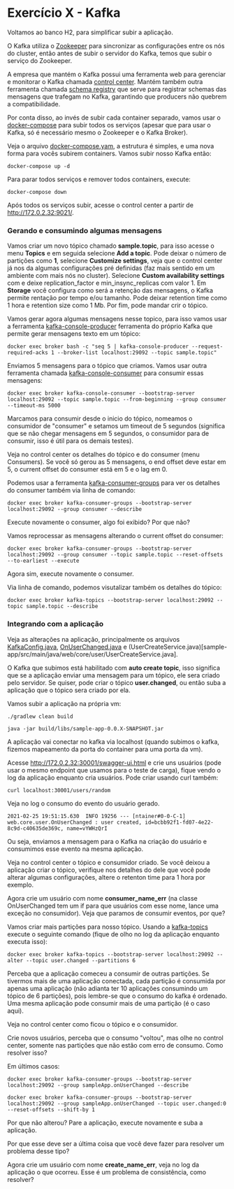 # Exercício X - Kafka

Voltamos ao banco H2, para simplificar subir a aplicação. 


O Kafka utiliza o [Zookeeper](https://zookeeper.apache.org/) para sincronizar as configurações entre os nós do cluster, então antes de subir o servidor do Kafka, temos que subir o serviço do Zookeeper.

A empresa que mantém o Kafka possui uma ferramenta web para gerenciar e monitorar o Kafka chamada [control center](https://docs.confluent.io/platform/current/control-center/index.html). Mantém também outra ferramenta chamada [schema registry](https://docs.confluent.io/platform/current/control-center/index.html) que serve para registrar schemas das mensagens que trafegam no Kafka, garantindo que producers não quebrem a compatibilidade.

Por conta disso, ao invés de subir cada container separado, vamos usar o [docker-compose](https://docs.docker.com/compose/) para subir todos os serviços (apesar que para usar o Kafka, só é necessário mesmo o Zookeeper e o Kafka Broker).

Veja o arquivo [docker-compose.yam](docker-compose.yml), a estrutura é simples, e uma nova forma para vocês subirem containers. Vamos subir nosso Kafka então:

```
docker-compose up -d
```

Para parar todos serviços e remover todos containers, execute:

```
docker-compose down
```

Após todos os serviços subir, acesse o control center a partir de http://172.0.2.32:9021/.

### Gerando e consumindo algumas mensagens

Vamos criar um novo tópico chamado **sample.topic**, para isso acesse o menu **Topics** e em seguida selecione **Add a topic**. Pode deixar o número de partições como **1**, selecione **Customize settings**, veja que o control center já nos da algumas configurações pré definidas (faz mais sentido em um ambiente com mais nós no cluster). Selecione **Custom availability settings** com e deixe replication_factor e min_insync_replicas com valor 1. Em **Storage** você configura como será a retenção das mensagens, o Kafka permite rentação por tempo e/ou tamanho. Pode deixar retention time como 1 hora e retention size como 1 Mb. Por fim, pode mandar crir o tópico.

Vamos gerar agora algumas mensagens nesse topico, para isso vamos usar a ferramenta [kafka-console-producer](https://docs.cloudera.com/documentation/kafka/latest/topics/kafka_command_line.html) ferramenta do próprio Kafka que permite gerar mensagens texto em um tópico: 

```
docker exec broker bash -c "seq 5 | kafka-console-producer --request-required-acks 1 --broker-list localhost:29092 --topic sample.topic"
```

Enviamos 5 mensagens para o tópico que criamos. Vamos usar outra ferramenta chamada [kafka-console-consumer](https://docs.cloudera.com/documentation/kafka/latest/topics/kafka_command_line.html) para consumir essas mensagens:

```
docker exec broker kafka-console-consumer --bootstrap-server localhost:29092 --topic sample.topic --from-beginning --group consumer --timeout-ms 5000
```

Marcamos para consumir desde o inicio do tópico, nomeamos o consumidor de "consumer" e setamos um timeout de 5 segundos (significa que se não chegar mensagens em 5 segundos, o consumidor para de consumir, isso é útil para os demais testes). 



Veja no control center os detalhes do tópico e do consumer (menu Consumers). Se você só gerou as 5 mensagens, o end offset deve estar em 5, o current offset do consumer está em 5 e o lag em 0.

Podemos usar a ferramenta [kafka-consumer-groups](https://docs.cloudera.com/documentation/kafka/latest/topics/kafka_command_line.html) para ver os detalhes do consumer também via linha de comando:

```
docker exec broker kafka-consumer-groups --bootstrap-server localhost:29092 --group consumer --describe
```

Execute novamente o consumer, algo foi exibido? Por que não?

Vamos reprocessar as mensagens alterando o current offset do consumer:

```
docker exec broker kafka-consumer-groups --bootstrap-server localhost:29092 --group consumer --topic sample.topic --reset-offsets --to-earliest --execute
```

Agora sim, execute novamente o consumer.
 

Via linha de comando, podemos visutalizar também os detalhes do tópico: 

```
docker exec broker kafka-topics --bootstrap-server localhost:29092 --topic sample.topic --describe
```

### Integrando com a aplicação

Veja as alterações na aplicação, principalmente os arquivos [KafkaConfig.java](sample-app/src/main/java/web/KafkaConfig.java), [OnUserChanged.java](sample-app/src/main/java/web/core/user/OnUserChanged.java) e (UserCreateService.java)[sample-app/src/main/java/web/core/user/UserCreateService.java].

O Kafka que subimos está habilitado com **auto create topic**, isso significa que se a aplicação enviar uma mensagem para um tópico, ele sera criado pelo servidor. Se quiser, pode criar o tópico **user.changed**, ou então suba a aplicação que o tópico sera criado por ela.

Vamos subir a aplicação na própria vm:

```
./gradlew clean build

java -jar build/libs/sample-app-0.0.X-SNAPSHOT.jar
```

A aplicação vai conectar no kafka via localhost (quando subimos o kafka, fizemos mapeamento da porta do container para uma porta da vm).

Acesse http://172.0.2.32:30001/swagger-ui.html e crie uns usuários (pode usar o mesmo endpoint que usamos para o teste de carga), fique vendo o log da aplicação enquanto cria usuários. Pode criar usando curl também:

```
curl localhost:30001/users/random
```

Veja no log o consumo do evento do usuário gerado. 

```
2021-02-25 19:51:15.630  INFO 19256 --- [ntainer#0-0-C-1] web.core.user.OnUserChanged : user created, id=bcbb92f1-fd07-4e22-8c9d-c40635de369c, name=vYWHzQrI
```

Ou seja, enviamos a mensagem para o Kafka na criação do usuário e consumimos esse evento na mesma aplicação.

Veja no control center o tópico e consumidor criado. Se você deixou a aplicação criar o tópico, verifique nos detalhes do dele que você pode alterar algumas configurações, altere o retenton time para 1 hora por exemplo.

Agora crie um usuário com nome **consumer_name_err** (na classe OnUserChanged tem um if para que usuários com esse nome, lance uma exceção no consumidor). Veja que paramos de consumir eventos, por que?

Vamos criar mais partições para nosso tópico. Usando a [kafka-topics](https://docs.cloudera.com/documentation/kafka/latest/topics/kafka_command_line.html) execute o seguinte comando (fique de olho no log da aplicação enquanto executa isso):

```
docker exec broker kafka-topics --bootstrap-server localhost:29092 --alter --topic user.changed --partitions 6
```

Perceba que a aplicação comeceu a consumir de outras partições. Se tivermos mais de uma aplicação conectada, cada partição é consumida por apenas uma aplicação (não adianta ter 10 aplicações consumindo um tópico de 6 partições), pois lembre-se que o consumo do kafka é ordenado. Uma mesma aplicação pode consumir mais de uma partição (é o caso aqui). 

Veja no control center como ficou o tópico e o consumidor.

Crie novos usuários, perceba que o consumo "voltou", mas olhe no control center, somente nas partições que não estão com erro de consumo. Como resolver isso? 

Em últimos casos:

```
docker exec broker kafka-consumer-groups --bootstrap-server localhost:29092 --group sampleApp.onUserChanged --describe

docker exec broker kafka-consumer-groups --bootstrap-server localhost:29092 --group sampleApp.onUserChanged --topic user.changed:0 --reset-offsets --shift-by 1
```

Por que não alterou? Pare a aplicação, execute novamente e suba a aplicação.

Por que esse deve ser a última coisa que você deve fazer para resolver um problema desse tipo?

Agora crie um usuário com nome **create_name_err**, veja no log da aplicação o que ocorreu. Esse é um problema de consistência, como resolver?
